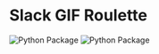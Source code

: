 # Slack GIF Roulette

![Python Package](https://github.com/carlskeide/slack-gif-roulette/workflows/Python%20tests/badge.svg)
![Python Package](https://github.com/carlskeide/slack-gif-roulette/workflows/Docker%20build/badge.svg)
